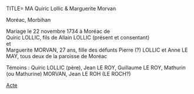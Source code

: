TITLE= MA Quiric Lollic & Marguerite Morvan

Moréac, Morbihan

Mariage le 22 novembre 1734 à Moréac de  
Quiric LOLLIC, fils de Allain LOLLIC (présent et consentant)  
et  
Marguerite MORVAN, 27 ans, fille des défunts Pierre (?) LOLLIC et Anne LE MAY, tous deux de la paroisse de Moréac

Témoins : Quiric LOLLIC (père), Jean LE ROY, Guillaume LE ROY, Mathurin (ou Mathurine) MORVAN, Jean LE ROH (LE ROCH?)

<a href="https://adecang.github.io/gen/moreac/media/1734_1122_MA_quiric_lollic__marguerite_morvan.jpg">Acte</a>

